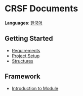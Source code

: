 # CRSF Documents
**Languages**: [한국어](ko_kr/index.md)

## Getting Started
- [Requirements](requirements.md)
- [Project Setup](project_setup.md)
- [Structures](directory_structures.md)


## Framework
- [Introduction to Module](framework/module_introduction.md)
